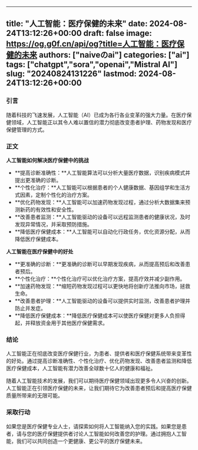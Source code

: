 
---
title: "人工智能：医疗保健的未来"
date: 2024-08-24T13:12:26+00:00
draft: false
image: https://og.g0f.cn/api/og?title=人工智能：医疗保健的未来
authors: ["naiveのai"]
categories: ["ai"]
tags: ["chatgpt","sora","openai","Mistral AI"]
slug: "20240824131226"
lastmod: 2024-08-24T13:12:26+00:00
---
### 引言

随着科技的飞速发展，人工智能（AI）已成为各行各业变革的强大力量。在医疗保健领域，人工智能正以其令人难以置信的潜力彻底改变患者护理、药物发现和医疗保健管理的方式。

### 正文

**人工智能如何解决医疗保健中的挑战**

* **提高诊断准确性：**人工智能算法可以分析大量医疗数据，识别疾病模式并提出更准确的诊断。
* **个性化治疗：**人工智能可以根据患者的个人健康数据、基因组学和生活方式因素，定制个性化的治疗方案。
* **优化药物发现：**人工智能可以加速药物发现过程，通过分析大数据集来预测新药的有效性和安全性。
* **改善患者监测：**人工智能驱动的设备可以远程监测患者的健康状况，及时发现异常情况，并采取预防措施。
* **降低医疗保健成本：**人工智能可以自动化行政任务，优化资源分配，从而降低医疗保健成本。

**人工智能在医疗保健中的好处**

* **更准确的诊断：**更准确的诊断可以早期发现疾病，从而提高预后和改善患者预后。
* **个性化治疗：**个性化治疗可以优化治疗方案，提高疗效并减少副作用。
* **加速药物发现：**缩短药物发现过程可以更快地将创新疗法推向市场，拯救生命。
* **改善患者护理：**人工智能驱动的设备可以提供实时监测，改善患者护理并防止并发症。
* **降低医疗保健成本：**降低医疗保健成本可以使医疗保健对更多人负担得起，并释放资金用于其他医疗保健需求。

### 结论

人工智能正在彻底改变医疗保健行业，为患者、提供者和医疗保健系统带来变革性的好处。通过提高诊断准确性、个性化治疗、优化药物发现、改善患者监测和降低医疗保健成本，人工智能有潜力改善全球数十亿人的健康和福祉。

随着人工智能技术的发展，我们可以期待医疗保健领域出现更多令人兴奋的创新。人工智能正在引领医疗保健的未来，让我们期待它为改善患者预后和提高医疗保健质量所带来的无限可能。

### 采取行动

如果您是医疗保健专业人士，请探索如何将人工智能纳入您的实践。如果您是患者，请与您的医疗保健提供者讨论人工智能如何改善您的护理。通过拥抱人工智能，我们可以共同创造一个更健康、更公平的医疗保健未来。